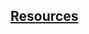 ## [Resources](https://docs.spring.io/spring-framework/docs/5.2.17.RELEASE/spring-framework-reference/core.html#resources)

